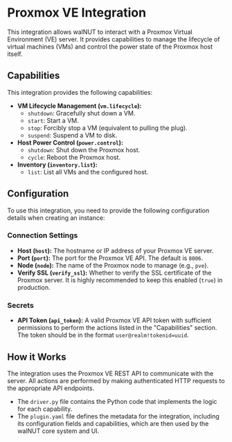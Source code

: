 # Proxmox VE Integration

This integration allows walNUT to interact with a Proxmox Virtual Environment (VE) server. It provides capabilities to manage the lifecycle of virtual machines (VMs) and control the power state of the Proxmox host itself.

## Capabilities

This integration provides the following capabilities:

- **VM Lifecycle Management (`vm.lifecycle`):**
  - `shutdown`: Gracefully shut down a VM.
  - `start`: Start a VM.
  - `stop`: Forcibly stop a VM (equivalent to pulling the plug).
  - `suspend`: Suspend a VM to disk.
- **Host Power Control (`power.control`):**
  - `shutdown`: Shut down the Proxmox host.
  - `cycle`: Reboot the Proxmox host.
- **Inventory (`inventory.list`):**
  - `list`: List all VMs and the configured host.

## Configuration

To use this integration, you need to provide the following configuration details when creating an instance:

### Connection Settings

- **Host (`host`):** The hostname or IP address of your Proxmox VE server.
- **Port (`port`):** The port for the Proxmox VE API. The default is `8006`.
- **Node (`node`):** The name of the Proxmox node to manage (e.g., `pve`).
- **Verify SSL (`verify_ssl`):** Whether to verify the SSL certificate of the Proxmox server. It is highly recommended to keep this enabled (`true`) in production.

### Secrets

- **API Token (`api_token`):** A valid Proxmox VE API token with sufficient permissions to perform the actions listed in the "Capabilities" section. The token should be in the format `user@realm!tokenid=uuid`.

## How it Works

The integration uses the Proxmox VE REST API to communicate with the server. All actions are performed by making authenticated HTTP requests to the appropriate API endpoints.

- The `driver.py` file contains the Python code that implements the logic for each capability.
- The `plugin.yaml` file defines the metadata for the integration, including its configuration fields and capabilities, which are then used by the walNUT core system and UI.
